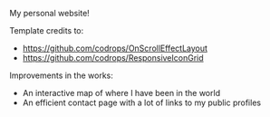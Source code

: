 My personal website!

Template credits to:
 - https://github.com/codrops/OnScrollEffectLayout
 - https://github.com/codrops/ResponsiveIconGrid 

 Improvements in the works:
 - An interactive map of where I have been in the world 
 - An efficient contact page with a lot of links to my public profiles
